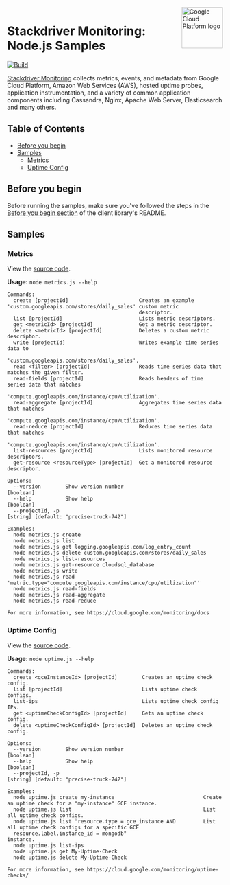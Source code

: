 <img src="https://avatars2.githubusercontent.com/u/2810941?v=3&s=96" alt="Google Cloud Platform logo" title="Google Cloud Platform" align="right" height="96" width="96"/>

# Stackdriver Monitoring: Node.js Samples

[![Build](https://storage.googleapis.com/.svg)]()

[Stackdriver Monitoring](https://cloud.google.com/monitoring/docs) collects metrics, events, and metadata from Google Cloud Platform, Amazon Web Services (AWS), hosted uptime probes, application instrumentation, and a variety of common application components including Cassandra, Nginx, Apache Web Server, Elasticsearch and many others.

## Table of Contents

* [Before you begin](#before-you-begin)
* [Samples](#samples)
  * [Metrics](#metrics)
  * [Uptime Config](#uptime-config)

## Before you begin

Before running the samples, make sure you've followed the steps in the
[Before you begin section](../README.md#before-you-begin) of the client
library's README.

## Samples

### Metrics

View the [source code][metrics_0_code].

__Usage:__ `node metrics.js --help`

```
Commands:
  create [projectId]                       Creates an example 'custom.googleapis.com/stores/daily_sales' custom metric
                                           descriptor.
  list [projectId]                         Lists metric descriptors.
  get <metricId> [projectId]               Get a metric descriptor.
  delete <metricId> [projectId]            Deletes a custom metric descriptor.
  write [projectId]                        Writes example time series data to
                                           'custom.googleapis.com/stores/daily_sales'.
  read <filter> [projectId]                Reads time series data that matches the given filter.
  read-fields [projectId]                  Reads headers of time series data that matches
                                           'compute.googleapis.com/instance/cpu/utilization'.
  read-aggregate [projectId]               Aggregates time series data that matches
                                           'compute.googleapis.com/instance/cpu/utilization'.
  read-reduce [projectId]                  Reduces time series data that matches
                                           'compute.googleapis.com/instance/cpu/utilization'.
  list-resources [projectId]               Lists monitored resource descriptors.
  get-resource <resourceType> [projectId]  Get a monitored resource descriptor.

Options:
  --version        Show version number                                                                         [boolean]
  --help           Show help                                                                                   [boolean]
  --projectId, -p                                                                [string] [default: "precise-truck-742"]

Examples:
  node metrics.js create
  node metrics.js list
  node metrics.js get logging.googleapis.com/log_entry_count
  node metrics.js delete custom.googleapis.com/stores/daily_sales
  node metrics.js list-resources
  node metrics.js get-resource cloudsql_database
  node metrics.js write
  node metrics.js read 'metric.type="compute.googleapis.com/instance/cpu/utilization"'
  node metrics.js read-fields
  node metrics.js read-aggregate
  node metrics.js read-reduce

For more information, see https://cloud.google.com/monitoring/docs
```

[metrics_0_docs]: https://cloud.google.com/monitoring/docs
[metrics_0_code]: metrics.js

### Uptime Config

View the [source code][uptime_1_code].

__Usage:__ `node uptime.js --help`

```
Commands:
  create <gceInstanceId> [projectId]        Creates an uptime check config.
  list [projectId]                          Lists uptime check configs.
  list-ips                                  Lists uptime check config IPs.
  get <uptimeCheckConfigId> [projectId]     Gets an uptime check config.
  delete <uptimeCheckConfigId> [projectId]  Deletes an uptime check config.

Options:
  --version        Show version number                                                                         [boolean]
  --help           Show help                                                                                   [boolean]
  --projectId, -p                                                                [string] [default: "precise-truck-742"]

Examples:
  node uptime.js create my-instance                             Create an uptime check for a "my-instance" GCE instance.
  node uptime.js list                                           List all uptime check configs.
  node uptime.js list "resource.type = gce_instance AND         List all uptime check configs for a specific GCE
  resource.label.instance_id = mongodb"                         instance.
  node uptime.js list-ips
  node uptime.js get My-Uptime-Check
  node uptime.js delete My-Uptime-Check

For more information, see https://cloud.google.com/monitoring/uptime-checks/
```

[uptime_1_docs]: https://cloud.google.com/monitoring/docs
[uptime_1_code]: uptime.js
